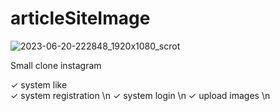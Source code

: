 # articleSiteImage
![2023-06-20-222848_1920x1080_scrot](https://github.com/Val325/articleSiteImage/assets/118122990/8c5fc16c-ca5e-41d6-b739-d62861cf7ab0)


Small clone instagram 

✓ system like <br>
✓ system registration \n
✓ system login \n 
✓ upload images \n 
